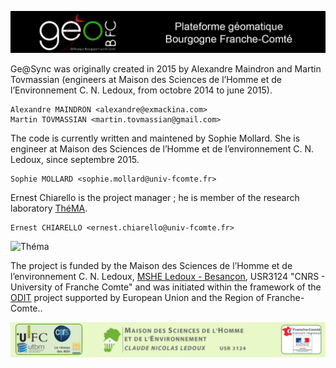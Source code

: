 ![Plateforme géomatique de Bourgogne Franche-Comté GeoBFC](images/geobfc.jpg)

Ge@Sync was originally created in 2015 by Alexandre Maindron and Martin Tovmassian  (engineers at Maison des Sciences de l’Homme et de l’Environnement C. N. Ledoux,  from octobre 2014 to june 2015).

    Alexandre MAINDRON <alexandre@exmackina.com>
    Martin TOVMASSIAN <martin.tovmassian@gmail.com>

The code is currently written and maintened by Sophie Mollard. She is engineer at Maison des Sciences de l’Homme et de l’environnement C. N. Ledoux, since septembre 2015.

    Sophie MOLLARD <sophie.mollard@univ-fcomte.fr>

Ernest Chiarello is the project manager ; he is member of the research laboratory [ThéMA](http://thema.univ-fcomte.fr/).

    Ernest CHIARELLO <ernest.chiarello@univ-fcomte.fr>

![Théma](images/théma.jpg)

The project is funded by the Maison des Sciences de l’Homme et de l’environnement C. N. Ledoux, [MSHE Ledoux - Besançon](http://mshe.univ-fcomte.fr), USR3124 "CNRS - University of Franche Comte" and was initiated within the framework of the [ODIT](http://odit.hypotheses.org/) project supported by European Union and the Region of Franche-Comte..

![MSHE-Besançon](images/mshe.png)

